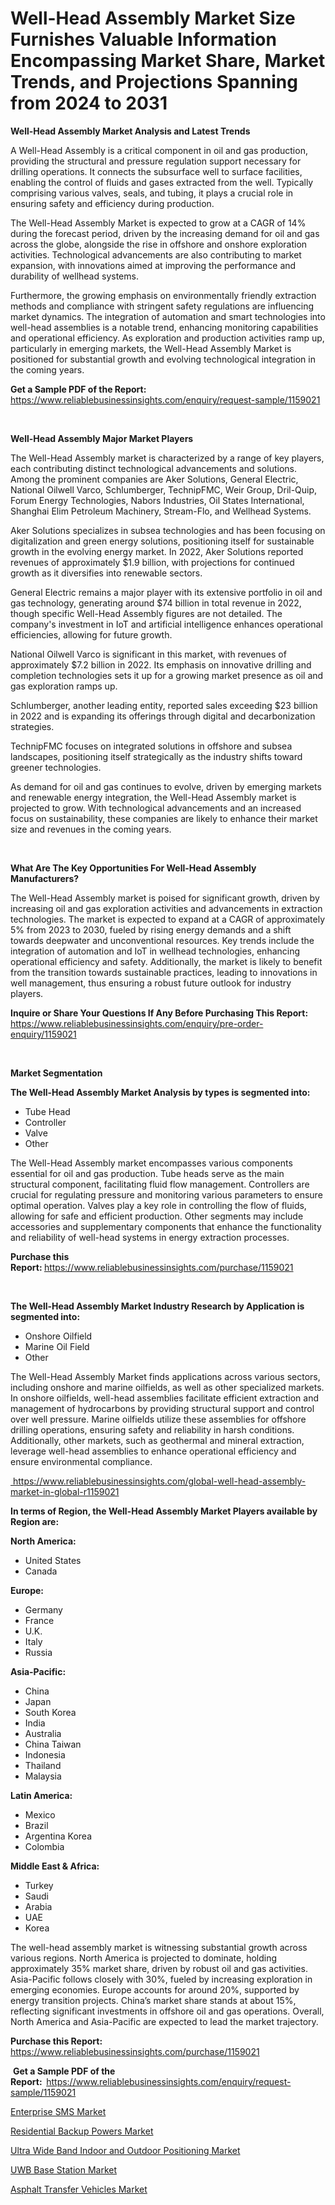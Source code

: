<p><h1>Well-Head Assembly Market Size Furnishes Valuable Information Encompassing Market Share, Market Trends, and Projections Spanning from 2024 to 2031</h1></p><p><strong>Well-Head Assembly Market Analysis and Latest Trends</strong></p>
<p><p>A Well-Head Assembly is a critical component in oil and gas production, providing the structural and pressure regulation support necessary for drilling operations. It connects the subsurface well to surface facilities, enabling the control of fluids and gases extracted from the well. Typically comprising various valves, seals, and tubing, it plays a crucial role in ensuring safety and efficiency during production.</p><p>The Well-Head Assembly Market is expected to grow at a CAGR of 14% during the forecast period, driven by the increasing demand for oil and gas across the globe, alongside the rise in offshore and onshore exploration activities. Technological advancements are also contributing to market expansion, with innovations aimed at improving the performance and durability of wellhead systems.</p><p>Furthermore, the growing emphasis on environmentally friendly extraction methods and compliance with stringent safety regulations are influencing market dynamics. The integration of automation and smart technologies into well-head assemblies is a notable trend, enhancing monitoring capabilities and operational efficiency. As exploration and production activities ramp up, particularly in emerging markets, the Well-Head Assembly Market is positioned for substantial growth and evolving technological integration in the coming years.</p></p>
<p><strong>Get a Sample PDF of the Report:&nbsp;</strong> <a href="https://www.reliablebusinessinsights.com/enquiry/request-sample/1159021?utm_campaign=102&utm_medium=2&utm_source=Github&utm_content=ia&utm_term=05122024&utm_id=well-head-assembly">https://www.reliablebusinessinsights.com/enquiry/request-sample/1159021</a></p>
<p>&nbsp;</p>
<p><strong>Well-Head Assembly Major Market Players</strong></p>
<p><p>The Well-Head Assembly market is characterized by a range of key players, each contributing distinct technological advancements and solutions. Among the prominent companies are Aker Solutions, General Electric, National Oilwell Varco, Schlumberger, TechnipFMC, Weir Group, Dril-Quip, Forum Energy Technologies, Nabors Industries, Oil States International, Shanghai Elim Petroleum Machinery, Stream-Flo, and Wellhead Systems. </p><p>Aker Solutions specializes in subsea technologies and has been focusing on digitalization and green energy solutions, positioning itself for sustainable growth in the evolving energy market. In 2022, Aker Solutions reported revenues of approximately $1.9 billion, with projections for continued growth as it diversifies into renewable sectors.</p><p>General Electric remains a major player with its extensive portfolio in oil and gas technology, generating around $74 billion in total revenue in 2022, though specific Well-Head Assembly figures are not detailed. The company's investment in IoT and artificial intelligence enhances operational efficiencies, allowing for future growth.</p><p>National Oilwell Varco is significant in this market, with revenues of approximately $7.2 billion in 2022. Its emphasis on innovative drilling and completion technologies sets it up for a growing market presence as oil and gas exploration ramps up.</p><p>Schlumberger, another leading entity, reported sales exceeding $23 billion in 2022 and is expanding its offerings through digital and decarbonization strategies. </p><p>TechnipFMC focuses on integrated solutions in offshore and subsea landscapes, positioning itself strategically as the industry shifts toward greener technologies.</p><p>As demand for oil and gas continues to evolve, driven by emerging markets and renewable energy integration, the Well-Head Assembly market is projected to grow. With technological advancements and an increased focus on sustainability, these companies are likely to enhance their market size and revenues in the coming years.</p></p>
<p>&nbsp;</p>
<p><strong>What Are The Key Opportunities For Well-Head Assembly Manufacturers?</strong></p>
<p><p>The Well-Head Assembly market is poised for significant growth, driven by increasing oil and gas exploration activities and advancements in extraction technologies. The market is expected to expand at a CAGR of approximately 5% from 2023 to 2030, fueled by rising energy demands and a shift towards deepwater and unconventional resources. Key trends include the integration of automation and IoT in wellhead technologies, enhancing operational efficiency and safety. Additionally, the market is likely to benefit from the transition towards sustainable practices, leading to innovations in well management, thus ensuring a robust future outlook for industry players.</p></p>
<p><strong>Inquire or Share Your Questions If Any Before Purchasing This Report:</strong> <a href="https://www.reliablebusinessinsights.com/enquiry/pre-order-enquiry/1159021?utm_campaign=102&utm_medium=2&utm_source=Github&utm_content=ia&utm_term=05122024&utm_id=well-head-assembly">https://www.reliablebusinessinsights.com/enquiry/pre-order-enquiry/1159021</a></p>
<p>&nbsp;</p>
<p><strong>Market Segmentation</strong></p>
<p><strong>The Well-Head Assembly Market Analysis by types is segmented into:</strong></p>
<p><ul><li>Tube Head</li><li>Controller</li><li>Valve</li><li>Other</li></ul></p>
<p><p>The Well-Head Assembly market encompasses various components essential for oil and gas production. Tube heads serve as the main structural component, facilitating fluid flow management. Controllers are crucial for regulating pressure and monitoring various parameters to ensure optimal operation. Valves play a key role in controlling the flow of fluids, allowing for safe and efficient production. Other segments may include accessories and supplementary components that enhance the functionality and reliability of well-head systems in energy extraction processes.</p></p>
<p><strong>Purchase this Report:&nbsp;</strong><a href="https://www.reliablebusinessinsights.com/purchase/1159021?utm_campaign=102&utm_medium=2&utm_source=Github&utm_content=ia&utm_term=05122024&utm_id=well-head-assembly">https://www.reliablebusinessinsights.com/purchase/1159021</a></p>
<p>&nbsp;</p>
<p><strong>The Well-Head Assembly Market Industry Research by Application is segmented into:</strong></p>
<p><ul><li>Onshore Oilfield</li><li>Marine Oil Field</li><li>Other</li></ul></p>
<p><p>The Well-Head Assembly Market finds applications across various sectors, including onshore and marine oilfields, as well as other specialized markets. In onshore oilfields, well-head assemblies facilitate efficient extraction and management of hydrocarbons by providing structural support and control over well pressure. Marine oilfields utilize these assemblies for offshore drilling operations, ensuring safety and reliability in harsh conditions. Additionally, other markets, such as geothermal and mineral extraction, leverage well-head assemblies to enhance operational efficiency and ensure environmental compliance.</p></p>
<p><a href="https://www.reliablebusinessinsights.com/global-well-head-assembly-market-in-global-r1159021?utm_campaign=102&utm_medium=2&utm_source=Github&utm_content=ia&utm_term=05122024&utm_id=well-head-assembly">&nbsp;https://www.reliablebusinessinsights.com/global-well-head-assembly-market-in-global-r1159021</a></p>
<p><strong>In terms of Region, the Well-Head Assembly Market Players available by Region are:</strong></p>
<p>
    <p> <strong> North America: </strong>
        <ul>
            <li>United States</li>
            <li>Canada</li>
        </ul>
        </p> 
    <p> <strong> Europe: </strong>
        <ul>
            <li>Germany</li>
            <li>France</li>
            <li>U.K.</li>
            <li>Italy</li>
            <li>Russia</li>
        </ul>
        </p> 
    <p> <strong> Asia-Pacific: </strong>
        <ul>
            <li>China</li>
            <li>Japan</li>
            <li>South Korea</li>
            <li>India</li>
            <li>Australia</li>
            <li>China Taiwan</li>
            <li>Indonesia</li>
            <li>Thailand</li>
            <li>Malaysia</li>
        </ul>
        </p> 
    <p> <strong> Latin America: </strong>
        <ul>
            <li>Mexico</li>
            <li>Brazil</li>
            <li>Argentina Korea</li>
            <li>Colombia</li>
        </ul>
        </p> 
    <p> <strong> Middle East & Africa: </strong>
        <ul>
            <li>Turkey</li>
            <li>Saudi</li>
            <li>Arabia</li>
            <li>UAE</li>
            <li>Korea</li>
        </ul>
    </p>
    </p>
<p><p>The well-head assembly market is witnessing substantial growth across various regions. North America is projected to dominate, holding approximately 35% market share, driven by robust oil and gas activities. Asia-Pacific follows closely with 30%, fueled by increasing exploration in emerging economies. Europe accounts for around 20%, supported by energy transition projects. China’s market share stands at about 15%, reflecting significant investments in offshore oil and gas operations. Overall, North America and Asia-Pacific are expected to lead the market trajectory.</p></p>
<p><strong>Purchase this Report: </strong><a href="https://www.reliablebusinessinsights.com/purchase/1159021?utm_campaign=102&utm_medium=2&utm_source=Github&utm_content=ia&utm_term=05122024&utm_id=well-head-assembly">https://www.reliablebusinessinsights.com/purchase/1159021</a></p>
<p>&nbsp;<strong>Get a Sample PDF of the Report:&nbsp;&nbsp;</strong><a href="https://www.reliablebusinessinsights.com/enquiry/request-sample/1159021?utm_campaign=102&utm_medium=2&utm_source=Github&utm_content=ia&utm_term=05122024&utm_id=well-head-assembly">https://www.reliablebusinessinsights.com/enquiry/request-sample/1159021</a></p>
<p><strong></strong></p>
<p><p><a href="https://www.linkedin.com/pulse/enterprise-sms-market-size-share-analysis-2024-2031-evaluating-gjj2f?utm_campaign=102&utm_medium=2&utm_source=Github&utm_content=ia&utm_term=05122024&utm_id=well-head-assembly">Enterprise SMS Market</a></p><p><a href="https://github.com/FlorianWolf90/Market-Research-Report-List-1/blob/main/residential-backup-powers-market.md?utm_campaign=102&utm_medium=2&utm_source=Github&utm_content=ia&utm_term=05122024&utm_id=well-head-assembly">Residential Backup Powers Market</a></p><p><a href="https://issuu.com/reportprime-2/docs/ultra-wide-band-indoor-and-outdoor-positioning-mar?utm_campaign=102&utm_medium=2&utm_source=Github&utm_content=ia&utm_term=05122024&utm_id=well-head-assembly">Ultra Wide Band Indoor and Outdoor Positioning Market</a></p><p><a href="https://issuu.com/reportprime-2/docs/uwb-base-station-market-size-2030.pptx?utm_campaign=102&utm_medium=2&utm_source=Github&utm_content=ia&utm_term=05122024&utm_id=well-head-assembly">UWB Base Station Market</a></p><p><a href="https://github.com/NargisHussain75/Market-Research-Report-List-1/blob/main/asphalt-transfer-vehicles-market.md?utm_campaign=102&utm_medium=2&utm_source=Github&utm_content=ia&utm_term=05122024&utm_id=well-head-assembly">Asphalt Transfer Vehicles Market</a></p></p>